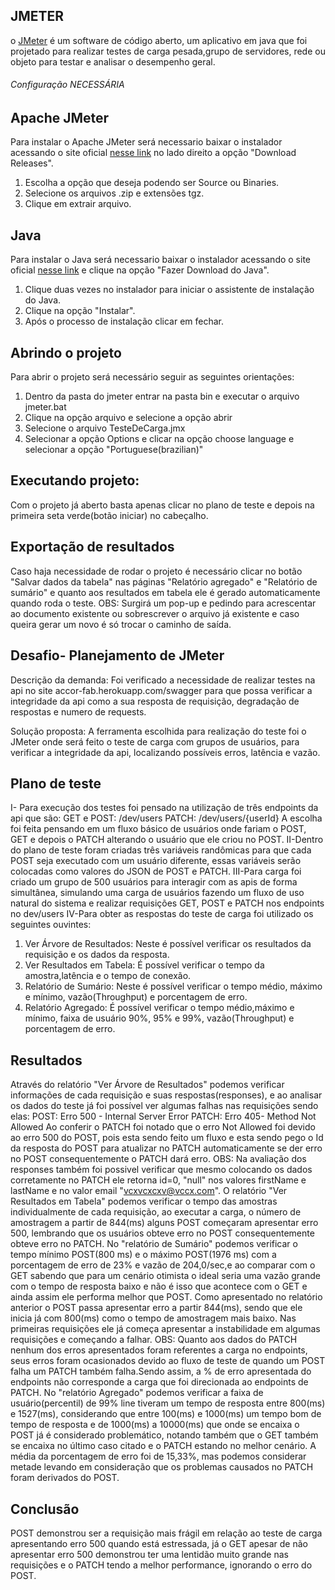 ## JMETER
o [JMeter](https://jmeter.apache.org/) é um software de código aberto, um aplicativo em java que foi projetado para realizar testes de carga pesada,grupo de servidores, rede ou objeto para testar e analisar o desempenho geral.

###### Configuração NECESSÁRIA ######

## Apache JMeter
Para instalar o Apache JMeter será necessario baixar o instalador acessando o site oficial [nesse link](https://jmeter.apache.org/) no lado direito a opção "Download Releases".
1. Escolha a opção que deseja podendo ser Source ou Binaries.
2. Selecione os arquivos .zip e extensões tgz.
3. Clique em extrair arquivo.


## Java
Para instalar o Java será necessario baixar o instalador acessando o site oficial [nesse link](https://www.java.com/pt-BR/download/) e clique na opção "Fazer Download do Java".
1. Clique duas vezes no instalador para iniciar o assistente de instalação do Java.
2. Clique na opção "Instalar". 
3. Após o processo de instalação clicar em fechar.

## Abrindo o projeto
Para abrir o projeto será necessário seguir as seguintes orientações:
1. Dentro da pasta do jmeter entrar na pasta bin e executar o arquivo jmeter.bat
2. Clique na opção arquivo e selecione a opção abrir 
3. Selecione o arquivo TesteDeCarga.jmx
4. Selecionar a opção Options e clicar na opção choose language e selecionar a opção "Portuguese(brazilian)"

## Executando projeto:
Com o projeto já aberto basta apenas clicar no plano de teste e depois na primeira seta verde(botão iniciar) no cabeçalho.

## Exportação de resultados
Caso haja necessidade de rodar o projeto é necessário clicar no botão "Salvar dados da tabela" nas páginas "Relatório agregado" e "Relatório de sumário" e quanto aos resultados em tabela ele é gerado automaticamente quando roda o teste.
OBS: Surgirá um pop-up e pedindo para acrescentar ao documento existente ou sobrescrever o arquivo já existente e caso queira gerar um novo é só trocar o caminho de saída.

## Desafio- Planejamento de JMeter

Descrição da demanda: 
Foi verificado a necessidade de realizar testes na api no site accor-fab.herokuapp.com/swagger para que possa verificar a integridade da api como a sua resposta de requisição, degradação de respostas e numero de requests.

Solução proposta:
A ferramenta escolhida para realização do teste foi o JMeter onde será feito o teste de carga com grupos de usuários, para verificar a integridade da api, localizando possíveis erros, latência e vazão.

## Plano de teste
I- Para execução dos testes foi pensado na utilização de três endpoints da api que são:
GET e POST: /dev/users
PATCH: /dev/users/{userId}
A escolha foi feita pensando em um fluxo básico de usuários onde fariam o POST, GET e depois o PATCH alterando o usuário que ele criou no POST.
II-Dentro do plano de teste foram criadas três variáveis randômicas para que cada POST seja executado com um usuário diferente, essas variáveis serão colocadas como valores do JSON de POST e PATCH.
III-Para carga foi criado um grupo de 500 usuários para interagir com as apis de forma simultânea, simulando uma carga de usuários fazendo um fluxo de uso natural do sistema e realizar requisições GET, POST e PATCH nos endpoints no dev/users
IV-Para obter as respostas do teste de carga foi utilizado os seguintes ouvintes: 
1. Ver Árvore de Resultados: Neste é possível verificar os resultados da requisição e os dados da resposta. 
2. Ver Resultados em Tabela: É possível verificar o tempo da amostra,latência e o tempo de conexão.
3. Relatório de Sumário: Neste é possível verificar o tempo médio, máximo e mínimo, vazão(Throughput) e porcentagem de erro.
4. Relatório Agregado: É possível verificar o tempo médio,máximo e mínimo, faixa de usuário 90%, 95% e 99%, vazão(Throughput) e porcentagem de erro.


## Resultados
Através do relatório "Ver Árvore de Resultados" podemos verificar informações de cada requisição e suas respostas(responses), e ao analisar os dados do teste já foi possível ver algumas falhas nas requisições sendo elas: 
POST: Erro 500 - Internal Server Error 
PATCH: Erro 405- Method Not Allowed
Ao conferir o PATCH foi notado que o erro Not Allowed foi devido ao erro 500 do POST, pois esta sendo feito um fluxo e esta sendo pego o Id da resposta do POST para atualizar no PATCH automaticamente se der erro no POST consequentemente o PATCH dará erro.
OBS: Na avaliação dos responses também foi possivel verificar que mesmo colocando os dados corretamente no PATCH ele retorna id=0, "null" nos valores firstName e lastName e no valor email "vcxvcxcxv@vccx.com".
O relatório "Ver Resultados em Tabela" podemos verificar o tempo das amostras individualmente de cada requisição, ao executar a carga, o número de amostragem a partir de 844(ms) alguns POST começaram apresentar erro 500, lembrando que os usuários obteve erro no POST consequentemente obteve erro no PATCH.
No "relatório de Sumário" podemos verificar o tempo mínimo POST(800 ms) e o máximo POST(1976 ms) com a porcentagem de erro de 23% e vazão de 204,0/sec,e ao comparar com o GET sabendo que para um cenário otimista o ideal seria uma vazão grande com o tempo de resposta baixo e não é isso que acontece com o GET e ainda assim ele performa melhor que POST. Como apresentado no relatório anterior o POST passa apresentar erro a partir 844(ms), sendo que ele inicia já com 800(ms) como o tempo de amostragem mais baixo. Nas primeiras requisições ele já começa apresentar a instabilidade em algumas requisições e começando a falhar.
OBS: Quanto aos dados do PATCH nenhum dos erros apresentados foram referentes a carga no endpoints, seus erros foram ocasionados devido ao fluxo de teste de quando um POST falha um PATCH também falha.Sendo assim, a % de erro apresentada do endpoints não corresponde a carga que foi direcionada ao endpoints de PATCH.
No "relatório Agregado" podemos verificar a faixa de usuário(percentil) de 99% line tiveram um tempo de resposta entre 800(ms) e 1527(ms), considerando que entre 100(ms) e 1000(ms) um tempo bom de tempo de resposta e de 1000(ms) a 10000(ms) que onde se encaixa o POST já é considerado problemático, notando também que o GET também se encaixa no último caso citado e o PATCH estando no melhor cenário. A média da porcentagem de erro foi de 15,33%, mas podemos considerar metade levando em consideração que os problemas causados no PATCH foram derivados do POST. 

## Conclusão
POST demonstrou ser a requisição mais frágil em relação ao teste de carga apresentando erro 500 quando está estressada, já o GET apesar de não apresentar erro 500 demonstrou ter uma lentidão muito grande nas requisições e o PATCH tendo a melhor performance, ignorando o erro do POST.
